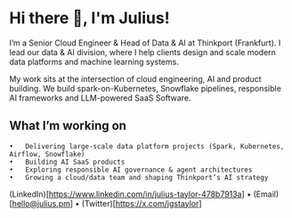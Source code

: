 # Hi there 👋, I'm Julius! 
I’m a Senior Cloud Engineer & Head of Data & AI at Thinkport (Frankfurt).
I lead our data & AI division, where I help clients design and scale modern data platforms and machine learning systems.

My work sits at the intersection of cloud engineering, AI and product building. We build spark-on-Kubernetes, Snowflake pipelines, responsible AI frameworks and LLM-powered SaaS Software.

## What I’m working on
	•	Delivering large-scale data platform projects (Spark, Kubernetes, Airflow, Snowflake)
	•	Building AI SaaS products
	•	Exploring responsible AI governance & agent architectures
	•	Growing a cloud/data team and shaping Thinkport’s AI strategy

(LinkedIn)[https://www.linkedin.com/in/julius-taylor-478b7913a] • (Email)[hello@julius.pm] • (Twitter)[https://x.com/jgstaylor]

